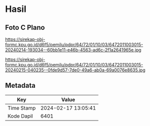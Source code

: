 # Hasil

## Foto C Plano

https://sirekap-obj-formc.kpu.go.id/d6f5/pemilu/pdpr/64/72/01/10/03/6472011003015-20240214-193034--60bb1e11-e46b-4563-ad6c-2f1a2641965e.jpg

https://sirekap-obj-formc.kpu.go.id/d6f5/pemilu/pdpr/64/72/01/10/03/6472011003015-20240215-040235--0fde9d57-7de0-49a6-ab0a-69a0076e8635.jpg


## Metadata

| Key        | Value               |
| ---------- | ------------------- |
| Time Stamp | 2024-02-17 13:05:41 |
| Kode Dapil | 6401                |



